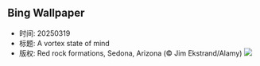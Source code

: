 ## Bing Wallpaper
- 时间: 20250319
- 标题: A vortex state of mind
- 版权: Red rock formations, Sedona, Arizona (© Jim Ekstrand/Alamy)
![](https://cn.bing.com/th?id=OHR.SedonaSpring_EN-US9611080272_UHD.jpg&rf=LaDigue_UHD.jpg&pid=hp&w=3840&h=2160&rs=1&c=4)
